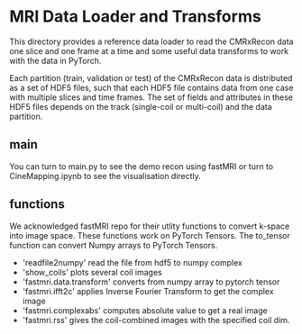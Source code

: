 # MRI Data Loader and Transforms
This directory provides a reference data loader to read the CMRxRecon data one
slice and one frame at a time and some useful data transforms to work with the data in
PyTorch.

Each partition (train, validation or test) of the CMRxRecon data is distributed
as a set of HDF5 files, such that each HDF5 file contains data from one case with multiple slices and time frames. The set of fields and attributes in these HDF5 files depends on the track (single-coil or multi-coil) and the data partition.

## main
You can turn to main.py to see the demo recon using fastMRI or turn to CineMapping.ipynb to see the visualisation directly.


## functions
We acknowledged fastMRI repo for their utlity functions to convert k-space into image space. These functions work on PyTorch Tensors. The to_tensor function can convert Numpy arrays to PyTorch Tensors.

* 'readfile2numpy' read the file from hdf5 to numpy complex
* 'show_coils' plots several coil images 
* 'fastmri.data.transform' converts from numpy array to pytorch tensor
* 'fastmri.ifft2c' applies Inverse Fourier Transform to get the complex image
* 'fastmri.complexabs' computes absolute value to get a real image
* 'fastmri.rss' gives the coil-combined images with the specified coil dim.
